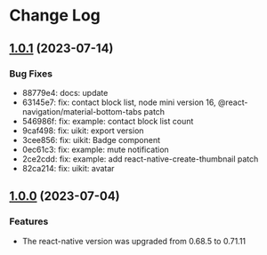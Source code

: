 # Change Log

## [1.0.1](https://github.com/AgoraIO-Usecase/AgoraChat-rn/compare/uikit@1.0.0...uikit@1.0.1) (2023-07-14)

### Bug Fixes

- 88779e4: docs: update
- 63145e7: fix: contact block list, node mini version 16, @react-navigation/material-bottom-tabs patch
- 546986f: fix: example: contact block list count
- 9caf498: fix: uikit: export version
- 3cee856: fix: uikit: Badge component
- 0ec61c3: fix: example: mute notification
- 2ce2cdd: fix: example: add react-native-create-thumbnail patch
- 82ca214: fix: uikit: avatar

## [1.0.0](https://github.com/AgoraIO-Usecase/AgoraChat-rn/releases/tag/uikit@1.0.0) (2023-07-04)

### Features

- The react-native version was upgraded from 0.68.5 to 0.71.11
